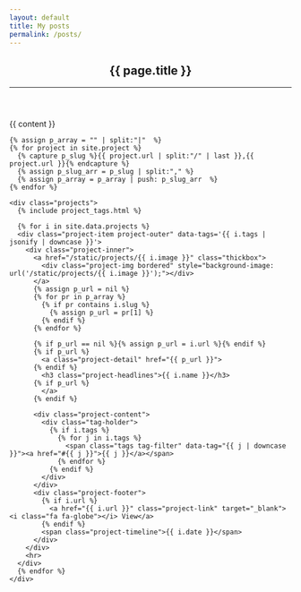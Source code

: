```yaml
---
layout: default
title: My posts
permalink: /posts/
---
```

<article class="post">
  <header class="post-header">
    <h1 class="post-title">{{ page.title }}</h1>
    <hr />
  </header>

  <div class="post-content">
    {{ content }}

    {% assign p_array = "" | split:"|"  %}
    {% for project in site.project %}
      {% capture p_slug %}{{ project.url | split:"/" | last }},{{ project.url }}{% endcapture %}
      {% assign p_slug_arr = p_slug | split:"," %}
      {% assign p_array = p_array | push: p_slug_arr  %}
    {% endfor %}

    <div class="projects">
      {% include project_tags.html %}
      
      {% for i in site.data.projects %}
      <div class="project-item project-outer" data-tags='{{ i.tags | jsonify | downcase }}'>
        <div class="project-inner">
          <a href="/static/projects/{{ i.image }}" class="thickbox">
            <div class="project-img bordered" style="background-image: url('/static/projects/{{ i.image }}');"></div>
          </a>
          {% assign p_url = nil %}
          {% for pr in p_array %}
            {% if pr contains i.slug %}
              {% assign p_url = pr[1] %}
            {% endif %}
          {% endfor %}

          {% if p_url == nil %}{% assign p_url = i.url %}{% endif %}
          {% if p_url %}
            <a class="project-detail" href="{{ p_url }}">
          {% endif %}
            <h3 class="project-headlines">{{ i.name }}</h3>
          {% if p_url %}
            </a>
          {% endif %}

          <div class="project-content">
            <div class="tag-holder">
              {% if i.tags %}
                {% for j in i.tags %}
                  <span class="tags tag-filter" data-tag="{{ j | downcase }}"><a href="#{{ j }}">{{ j }}</a></span>
                {% endfor %}
              {% endif %}
            </div>
          </div>
          <div class="project-footer">
            {% if i.url %}
              <a href="{{ i.url }}" class="project-link" target="_blank"><i class="fa fa-globe"></i> View</a>
            {% endif %}
            <span class="project-timeline">{{ i.date }}</span>
          </div>
        </div>
        <hr>
      </div>
      {% endfor %}
    </div>
  </div>
</article>

